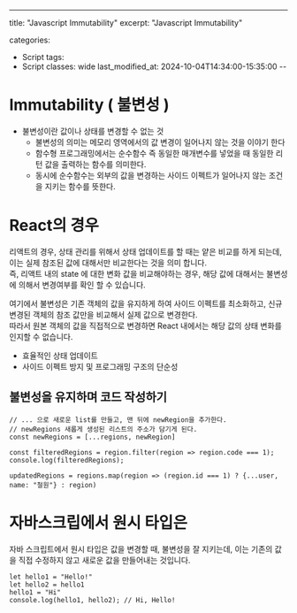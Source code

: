 ---
title: "Javascript Immutability"
excerpt: "Javascript Immutability"

categories:
  - Script
tags:
  - Script 
classes: wide
last_modified_at: 2024-10-04T14:34:00-15:35:00
--

# Immutability ( 불변성 )

- 불변성이란 값이나 상태를 변경할 수 없는 것 
  - 불변성의 의미는 메모리 영역에서의 값 변경이 일어나지 않는 것을 이야기 한다
  - 함수형 프로그래밍에서는 순수함수 즉 동일한 매개변수를 넣었을 때 동일한 리턴 값을 출력하는 함수를 의미한다. 
  - 동시에 순수함수는 외부의 값을 변경하는 사이드 이펙트가 일어나지 않는 조건을 지키는 함수를 뜻한다. 

# React의 경우 

리액트의 경우, 상태 관리를 위해서 상태 업데이트를 할 때는 얕은 비교를 하게 되는데, 이는 실제 참조된 값에 대해서만 비교한다는 것을 의미 합니다.   
즉, 리액트 내의 state 에 대한 변화 값을 비교해야하는 경우, 해당 값에 대해서는 불변성에 의해서 변경여부를 확인 할 수 있습니다.     

여기에서 불변성은 기존 객체의 값을 유지하게 하여 사이드 이펙트를 최소화하고, 신규 변경된 객체의 참조 값만을 비교해서 실제 값으로 변경한다.  
따라서 원본 객체의 값을 직접적으로 변경하면 React 내에서는 해당 값의 상태 변화를 인지할 수 없습니다.  

- 효율적인 상태 업데이트
- 사이드 이펙트 방지 및 프로그래밍 구조의 단순성 

## 불변성을 유지하며 코드 작성하기 

```script 
// ... 으로 새로운 list를 만들고, 맨 뒤에 newRegion을 추가한다. 
// newRegions 새롭게 생성된 리스트의 주소가 담기게 된다.
const newRegions = [...regions, newRegion]
```

```script 
const filteredRegions = region.filter(region => region.code === 1);
console.log(filteredRegions);
```

```script 
updatedRegions = regions.map(region => (region.id === 1) ? {...user, name: "철원"} : region)
```

# 자바스크립에서 원시 타입은 

자바 스크립트에서 원시 타입은 값을 변경할 때, 불변성을 잘 지키는데, 이는 기존의 값을 직접 수정하지 않고 새로운 값을 만들어내는 것입니다. 

```script 
let hello1 = "Hello!"
let hello2 = hello1 
hello1 = "Hi"
console.log(hello1, hello2); // Hi, Hello! 
```